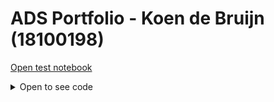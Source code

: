 # ADS Portfolio - Koen de Bruijn (18100198)

[Open test notebook](https://github.com/koendebruijn/ads-portfolio/blob/main/notebooks/test.ipynb)

<details>
<summary>Open to see code</summary>
<p>

Here is the code

```py
print("Hello World")
```

![datascience](https://datasciencedistrict.nl/wp-content/uploads/2020/03/databanner.png)

</p>
</details>
